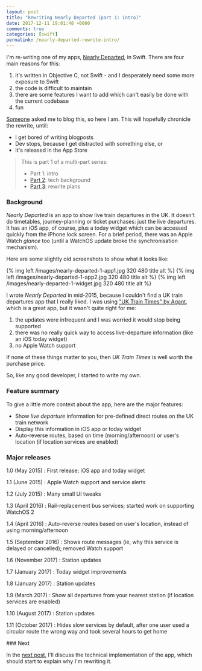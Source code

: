 ```yaml
---
layout: post
title: "Rewriting Nearly Departed (part 1: intro)"
date: 2017-12-11 19:01:48 +0000
comments: true
categories: [swift]
permalink: /nearly-departed-rewrite-intro/
---
```

I'm re-writing one of my apps, [Nearly Departed][itunes], in Swift. There are four main reasons for this:

1. it's written in Objective C, not Swift - and I desperately need some more exposure to Swift
2. the code is difficult to maintain
3. there are some features I want to add which can't easily be done with the current codebase
4. fun

[Someone][someone] asked me to blog this, so here I am. This will hopefully chronicle the rewrite, until:

* I get bored of writing blogposts
* Dev stops, because I get distracted with something else, or
* It's released in the App Store

<!-- more -->

> This is part 1 of a multi-part series:
>
> * Part 1: intro
> * [Part 2][part2]: tech background
> * [Part 3][part3]: rewrite plans

### Background

_Nearly Departed_ is an app to show live train departures in the UK. It doesn't do timetables, journey-planning or ticket purchases: just the live departures. It has an iOS app, of course, plus a today widget which can be accessed quickly from the iPhone lock screen. For a brief period, there was an Apple Watch _glance_ too (until a WatchOS update broke the synchronisation mechanism).

Here are some slightly old screenshots to show what it looks like:

{% img left /images/nearly-departed-1-app1.jpg 320 480 title alt %} 
{% img left /images/nearly-departed-1-app2.jpg 320 480 title alt %}
{% img left /images/nearly-departed-1-widget.jpg 320 480 title alt %}

I wrote _Nearly Departed_ in mid-2015, because I couldn't find a UK train departures app that I really liked. I was using ["UK Train Times" by Agant][agant-app], which is a great app, but it wasn't quite right for me:

1. the updates were infrequent and I was worried it would stop being supported
2. there was no really quick way to access live-departure information (like an iOS today widget)
3. no Apple Watch support

If none of these things matter to you, then _UK Train Times_ is well worth the purchase price.

So, like any good developer, I started to write my own.


### Feature summary

To give a little more context about the app, here are the major features:

* Show _live departure_ information for pre-defined direct routes on the UK train network
* Display this information in iOS app or today widget
* Auto-reverse routes, based on time (morning/afternoon) or user's location (if location services are enabled)

### Major releases

1.0 (May 2015)
: First release; iOS app and today widget

1.1 (June 2015)
: Apple Watch support and service alerts

1.2 (July 2015)
: Many small UI tweaks

1.3 (April 2016)
: Rail-replacement bus services; started work on supporting WatchOS 2

1.4 (April 2016)
: Auto-reverse routes based on user's location, instead of using morning/afternoon

1.5 (September 2016)
: Shows route messages (ie, why this service is delayed or cancelled); removed Watch support

1.6 (November 2017)
: Station updates

1.7 (January 2017)
: Today widget improvements

1.8 (January 2017)
: Station updates

1.9 (March 2017)
: Show all departures from your nearest station (if location services are enabled)

1.10 (August 2017)
: Station updates

1.11 (October 2017)
: Hides slow services by default, after one user used a circular route the wrong way and took several hours to get home

### Next

In the [next post][part2], I'll discuss the technical implementation of the app, which should start to explain why I'm rewriting it.


[someone]: https://twitter.com/dwroboheadz
[itunes]: https://itunes.apple.com/us/app/nearly-departed/id982783760?ls=1&mt=8
[agant-app]: https://itunes.apple.com/gb/app/uk-train-times/id306687757?mt=8

[part1]: /nearly-departed-rewrite-intro/
[part2]: /nearly-departed-rewrite-tech-background/
[part3]: /nearly-departed-rewrite-plans/

